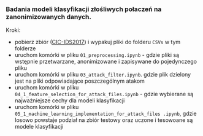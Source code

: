 ### Badania modeli klasyfikacji złośliwych połaczeń na zanonimizowanych danych.
Kroki:
- pobierz zbiór ([CIC-IDS2017](https://www.unb.ca/cic/datasets/ids-2017.html)) i wypakuj pliki do folderu `CSVs` w tym folderze
- uruchom komórki w pliku `01_preprocessing.ipynb` - gdzie pliki są wstępnie przetwarzane, anonimizowane i zapisywane do pojedynczego pliku
- uruchom komórki w pliku `03_attack_filter.ipynb`. gdzie plik dzielony jest na pliki odpowiadające poszczególnym atakom
- uruchom komórki w pliku `04_1_feature_selection_for_attack_files.ipynb` - gdzie wybierane są najważniejsze cechy dla modeli klasyfikacji
- uruchom komórki w pliku `05_1_machine_learning_implementation_for_attack_files .ipynb`, gdzie losowo powstaje podział na zbiór testowy oraz uczone i tesowoane są modele klasyfikacji